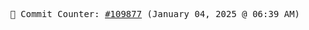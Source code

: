 <p align="center">
    <samp>
        📮 Commit Counter: <a href="https://github.com/Javascript-void0/Javascript-void0/commits/main">#109877</a> (January 04, 2025 @ 06:39 AM)
    </samp>
</p>